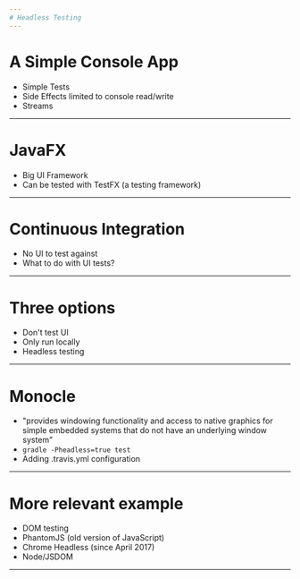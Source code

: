 ```yaml
---
# Headless Testing
---
```

# A Simple Console App
- Simple Tests
- Side Effects limited to console read/write
- Streams
---
# JavaFX
- Big UI Framework
- Can be tested with TestFX (a testing framework)
---
# Continuous Integration
- No UI to test against
- What to do with UI tests?
---
# Three options
- Don't test UI
- Only run locally
- Headless testing
---
# Monocle
- "provides windowing functionality and access to native graphics for simple embedded systems that do not have an underlying window system"
- `gradle -Pheadless=true test`
- Adding .travis.yml configuration
---
# More relevant example
- DOM testing
- PhantomJS (old version of JavaScript)
- Chrome Headless (since April 2017)
- Node/JSDOM
---
